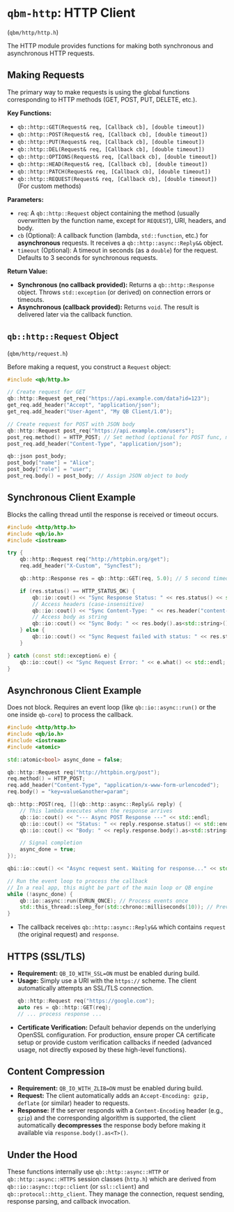 # `qbm-http`: HTTP Client

(`qbm/http/http.h`)

The HTTP module provides functions for making both synchronous and asynchronous HTTP requests.

## Making Requests

The primary way to make requests is using the global functions corresponding to HTTP methods (GET, POST, PUT, DELETE, etc.).

**Key Functions:**

*   `qb::http::GET(Request& req, [Callback cb], [double timeout])`
*   `qb::http::POST(Request& req, [Callback cb], [double timeout])`
*   `qb::http::PUT(Request& req, [Callback cb], [double timeout])`
*   `qb::http::DEL(Request& req, [Callback cb], [double timeout])`
*   `qb::http::OPTIONS(Request& req, [Callback cb], [double timeout])`
*   `qb::http::HEAD(Request& req, [Callback cb], [double timeout])`
*   `qb::http::PATCH(Request& req, [Callback cb], [double timeout])`
*   `qb::http::REQUEST(Request& req, [Callback cb], [double timeout])` (For custom methods)

**Parameters:**

*   `req`: A `qb::http::Request` object containing the method (usually overwritten by the function name, except for `REQUEST`), URI, headers, and body.
*   `cb` (Optional): A callback function (lambda, `std::function`, etc.) for **asynchronous** requests. It receives a `qb::http::async::Reply&&` object.
*   `timeout` (Optional): A timeout in seconds (as a `double`) for the request. Defaults to 3 seconds for synchronous requests.

**Return Value:**

*   **Synchronous (no callback provided):** Returns a `qb::http::Response` object. Throws `std::exception` (or derived) on connection errors or timeouts.
*   **Asynchronous (callback provided):** Returns `void`. The result is delivered later via the callback function.

## `qb::http::Request` Object

(`qbm/http/request.h`)

Before making a request, you construct a `Request` object:

```cpp
#include <qb/http.h>

// Create request for GET
qb::http::Request get_req("https://api.example.com/data?id=123");
get_req.add_header("Accept", "application/json");
get_req.add_header("User-Agent", "My QB Client/1.0");

// Create request for POST with JSON body
qb::http::Request post_req("https://api.example.com/users");
post_req.method() = HTTP_POST; // Set method (optional for POST func, mandatory for REQUEST)
post_req.add_header("Content-Type", "application/json");

qb::json post_body;
post_body["name"] = "Alice";
post_body["role"] = "user";
post_req.body() = post_body; // Assign JSON object to body
```

## Synchronous Client Example

Blocks the calling thread until the response is received or timeout occurs.

```cpp
#include <http/http.h>
#include <qb/io.h>
#include <iostream>

try {
    qb::http::Request req("http://httpbin.org/get");
    req.add_header("X-Custom", "SyncTest");

    qb::http::Response res = qb::http::GET(req, 5.0); // 5 second timeout

    if (res.status() == HTTP_STATUS_OK) {
        qb::io::cout() << "Sync Response Status: " << res.status() << std::endl;
        // Access headers (case-insensitive)
        qb::io::cout() << "Sync Content-Type: " << res.header("content-type") << std::endl;
        // Access body as string
        qb::io::cout() << "Sync Body: " << res.body().as<std::string>() << std::endl;
    } else {
        qb::io::cout() << "Sync Request failed with status: " << res.status() << std::endl;
    }

} catch (const std::exception& e) {
    qb::io::cout() << "Sync Request Error: " << e.what() << std::endl;
}
```

## Asynchronous Client Example

Does not block. Requires an event loop (like `qb::io::async::run()` or the one inside `qb-core`) to process the callback.

```cpp
#include <http/http.h>
#include <qb/io.h>
#include <iostream>
#include <atomic>

std::atomic<bool> async_done = false;

qb::http::Request req("http://httpbin.org/post");
req.method() = HTTP_POST;
req.add_header("Content-Type", "application/x-www-form-urlencoded");
req.body() = "key=value&another=param";

qb::http::POST(req, [](qb::http::async::Reply&& reply) {
    // This lambda executes when the response arrives
    qb::io::cout() << "--- Async POST Response ---" << std::endl;
    qb::io::cout() << "Status: " << reply.response.status() << std::endl;
    qb::io::cout() << "Body: " << reply.response.body().as<std::string>() << std::endl;

    // Signal completion
    async_done = true;
});

qbi::io::cout() << "Async request sent. Waiting for response..." << std::endl;

// Run the event loop to process the callback
// In a real app, this might be part of the main loop or QB engine
while (!async_done) {
    qb::io::async::run(EVRUN_ONCE); // Process events once
    std::this_thread::sleep_for(std::chrono::milliseconds(10)); // Prevent busy-waiting
}
```

*   The callback receives `qb::http::async::Reply&&` which contains `request` (the original request) and `response`.

## HTTPS (SSL/TLS)

*   **Requirement:** `QB_IO_WITH_SSL=ON` must be enabled during build.
*   **Usage:** Simply use a URI with the `https://` scheme. The client automatically attempts an SSL/TLS connection.
    ```cpp
    qb::http::Request req("https://google.com");
    auto res = qb::http::GET(req);
    // ... process response ...
    ```
*   **Certificate Verification:** Default behavior depends on the underlying OpenSSL configuration. For production, ensure proper CA certificate setup or provide custom verification callbacks if needed (advanced usage, not directly exposed by these high-level functions).

## Content Compression

*   **Requirement:** `QB_IO_WITH_ZLIB=ON` must be enabled during build.
*   **Request:** The client automatically adds an `Accept-Encoding: gzip, deflate` (or similar) header to requests.
*   **Response:** If the server responds with a `Content-Encoding` header (e.g., `gzip`) and the corresponding algorithm is supported, the client automatically **decompresses** the response body before making it available via `response.body().as<T>()`.

## Under the Hood

These functions internally use `qb::http::async::HTTP` or `qb::http::async::HTTPS` session classes (`http.h`) which are derived from `qb::io::async::tcp::client` (or `ssl::client`) and `qb::protocol::http_client`. They manage the connection, request sending, response parsing, and callback invocation. 